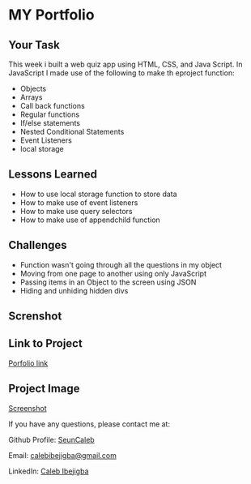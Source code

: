 # MY Portfolio

## Your Task

This week i built a web quiz app using HTML, CSS, and Java Script. In JavaScript I made use of the following to make th eproject function:

* Objects
* Arrays
* Call back functions
* Regular functions
* If/else statements
* Nested Conditional Statements
* Event Listeners
* local storage 


## Lessons Learned 

* How to use local storage function to store data
* How to make use of event listeners
* How to make use query selectors
* How to make use of appendchild function

## Challenges 
 * Function wasn't going through all the questions in my object
 * Moving from one page to another using only JavaScript 
 * Passing items in an Object to the screen using JSON
 * Hiding and unhiding hidden divs
 
## Screnshot 

## Link to Project
[ Porfolio link ](https://github.com/seuncaleb/Codequiz) 

## Project Image
[Screenshot](assets\127.0.0.1_5502_index.html.png)

 

If you have any questions, please contact me at: 
 
  Github Profile: [ SeunCaleb ]( https://github.com/seuncaleb )  

  Email:  calebibejigba@gmail.com

  LinkedIn: [ Caleb Ibejigba ]( https://www.linkedin.com/in/calebibejigba)




